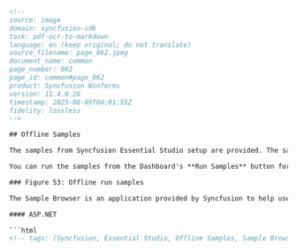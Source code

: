 ```html
<!-- 
source: image
domain: syncfusion-sdk
task: pdf-ocr-to-markdown
language: en (keep original; do not translate)
source_filename: page_062.jpeg
document_name: common
page_number: 062
page_id: common#page_062
product: Syncfusion Winforms
version: 11.4.0.26
timestamp: 2025-08-09T04:01:55Z
fidelity: lossless
-->

## Offline Samples

The samples from Syncfusion Essential Studio setup are provided. The samples are installed at the location below. The sample will be run from **IIS** or **Local server**. The installed samples are configured for IIS 7.0 and IIS 7.5 installed machines, otherwise the samples will run from the local server.

You can run the samples from the Dashboard's **Run Samples** button for each platform.

### Figure 53: Offline run samples

The Sample Browser is an application provided by Syncfusion to help users easily browse through these installed samples. The sample browsers for the platforms are shown below.

#### ASP.NET

```html
<!-- tags: [Syncfusion, Essential Studio, Offline Samples, Sample Browser, ASP.NET, Windows Forms, WPF, Silverlight, Mobile MVC, Windows Phone, WinRT, Utilities, License Management, IIS, Local server] keywords: [Samples, Installed Locations, IIS, Local Server, Sample Browser, ASP.NET, Project Template, Code Snippets, UI, Reporting, BI, Web Applications] -->
```
```